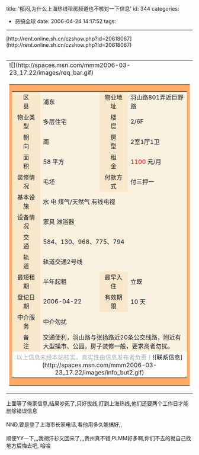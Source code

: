title: '郁闷,为什么上海热线租房频道也不核对一下信息'
id: 344
categories:
  - 恶搞全球
date: 2006-04-24 14:17:52
tags:
---

<div id="msgcns!9697D6160EFEBC17!647" class="bvMsg"><div>[http://rent.online.sh.cn/czshow.php?id=20618067](http://rent.online.sh.cn/czshow.php?id=20618067)</div>
<div> </div>
<div>
<table cellspacing="0" cellpadding="0" width="468" border="0">
<tbody>
<tr>
<td>![](http://spaces.msn.com/mmm2006-03-23_17.22/images/req_bar.gif)</td></tr>
<tr>
<td align="middle">
<table cellspacing="1" cellpadding="0" width="453" bgcolor="#ffaa66" border="0">
<tbody>
<tr>
<td>
<table cellspacing="1" cellpadding="4" width="100%" bgcolor="#ffffff" border="0">
<tbody>
<tr>
<td align="middle" width="16%" bgcolor="#f8e7cb">区　　县</td>
<td align="left" width="34%" bgcolor="#fbf1e0">浦东</td>
<td align="middle" width="16%" bgcolor="#f8e7cb">物业地址</td>
<td align="left" width="34%" bgcolor="#fbf1e0">羽山路801弄近巨野路</td></tr>
<tr>
<td align="middle" bgcolor="#f8e7cb">物业类型</td>
<td align="left" bgcolor="#fbf1e0">多层住宅</td>
<td align="middle" bgcolor="#f8e7cb">楼　　层</td>
<td align="left" bgcolor="#fbf1e0">2/6F</td></tr>
<tr>
<td align="middle" bgcolor="#f8e7cb">朝　　向</td>
<td align="left" bgcolor="#fbf1e0">南</td>
<td align="middle" bgcolor="#f8e7cb">房　　型</td>
<td align="left" width="34%" bgcolor="#fbf1e0">2室1厅1卫</td></tr>
<tr>
<td align="middle" bgcolor="#f8e7cb">面　　积</td>
<td align="left" width="34%" bgcolor="#fbf1e0">58 平方 </td>
<td align="middle" bgcolor="#f8e7cb">租　　金</td>
<td align="left" bgcolor="#fbf1e0"><font color="#ff0000">1100 </font>元/月 </td></tr>
<tr>
<td align="middle" bgcolor="#f8e7cb">装修情况</td>
<td align="left" bgcolor="#fbf1e0">毛坯</td>
<td align="middle" bgcolor="#f8e7cb">付款方式</td>
<td align="left" bgcolor="#fbf1e0">付三押一</td></tr>
<tr>
<td align="middle" bgcolor="#f8e7cb">基本设施</td>
<td align="left" bgcolor="#fbf1e0" colspan="3">水 电 煤气/天然气 有线电视 </td></tr>
<tr>
<td align="middle" bgcolor="#f8e7cb">设备情况</td>
<td align="left" bgcolor="#fbf1e0" colspan="3">家具 淋浴器 </td></tr>
<tr>
<td align="middle" bgcolor="#f8e7cb">交　　通</td>
<td align="left" bgcolor="#fbf1e0" colspan="3">584、130、968、775、794</td></tr>
<tr>
<td align="middle" bgcolor="#f8e7cb">轨　　道</td>
<td align="left" bgcolor="#fbf1e0" colspan="3">轨道交通2号线</td></tr>
<tr>
<td align="middle" bgcolor="#f8e7cb">最短租期</td>
<td align="left" bgcolor="#fbf1e0">半年起租</td>
<td align="middle" bgcolor="#f8e7cb">最早入住</td>
<td align="left" bgcolor="#fbf1e0">立既</td></tr>
<tr>
<td align="middle" bgcolor="#f8e7cb">登记日期</td>
<td align="left" width="34%" bgcolor="#fbf1e0">2006-04-22</td>
<td align="middle" bgcolor="#f8e7cb">有效期限</td>
<td align="left" width="34%" bgcolor="#fbf1e0">10 天 </td></tr>
<tr>
<td align="middle" bgcolor="#f8e7cb">中介服务</td>
<td align="left" bgcolor="#fbf1e0" colspan="3">中介勿扰</td></tr>
<tr>
<td align="middle" bgcolor="#f8e7cb">备　　注</td>
<td align="left" bgcolor="#fbf1e0" colspan="3">交通便利，羽山路与张扬路近20条公交线路，附近有大型操市、公园。房子装修一般，要求高者勿扰。</td></tr>
<tr align="middle">
<td colspan="4" height="20"><font color="#800000"><font color="#aaaaaa">以上信息未经本站核实，真实性由信息发布者负责！</font><font color="#800000"><font color="#aaaaaa"><a>![联系信息](http://spaces.msn.com/mmm2006-03-23_17.22/images/info_but2.gif)</a></font></font></font></td></tr></tbody></table></td></tr></tbody></table></td></tr></tbody></table></div>
<div>上面等了俺家信息,结果吵死了,只好拔线,打到上海热线,他们还要两个工作日才能删除错误信息</div>
<div> </div>
<div>NND,要是登了上海市长家电话,看他用多久能搞好,,</div>
<div> </div>
<div>顺便YY一下,,,我胡汗衫又回来了,,,贵州真不错,PLMM好多啊,你们不去的就自己找地方后悔去吧, 哈哈</div></div>